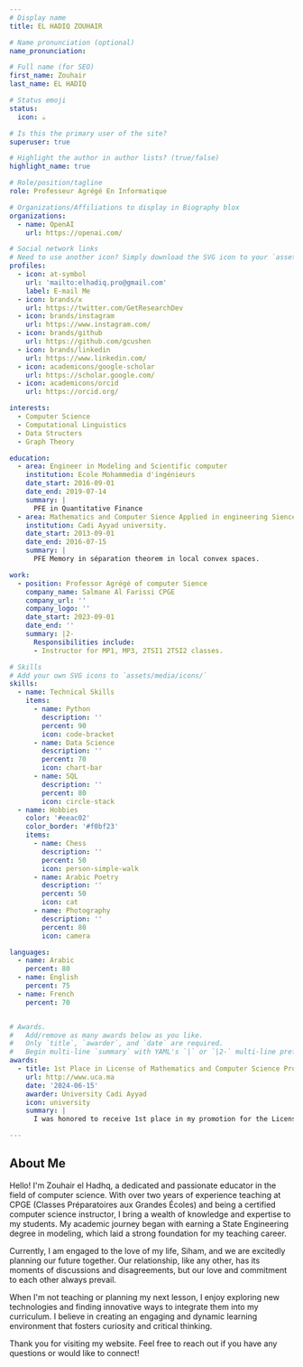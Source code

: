 ```yaml
---
# Display name
title: EL HADIQ ZOUHAIR

# Name pronunciation (optional)
name_pronunciation: 

# Full name (for SEO)
first_name: Zouhair
last_name: EL HADIQ 

# Status emoji
status:
  icon: ☕️

# Is this the primary user of the site?
superuser: true

# Highlight the author in author lists? (true/false)
highlight_name: true

# Role/position/tagline
role: Professeur Agrégé En Informatique

# Organizations/Affiliations to display in Biography blox
organizations:
  - name: OpenAI
    url: https://openai.com/

# Social network links
# Need to use another icon? Simply download the SVG icon to your `assets/media/icons/` folder.
profiles:
  - icon: at-symbol
    url: 'mailto:elhadiq.pro@gmail.com'
    label: E-mail Me
  - icon: brands/x
    url: https://twitter.com/GetResearchDev
  - icon: brands/instagram
    url: https://www.instagram.com/
  - icon: brands/github
    url: https://github.com/gcushen
  - icon: brands/linkedin
    url: https://www.linkedin.com/
  - icon: academicons/google-scholar
    url: https://scholar.google.com/
  - icon: academicons/orcid
    url: https://orcid.org/

interests:
  - Computer Science
  - Computational Linguistics
  - Data Structers
  - Graph Theory

education:
  - area: Engineer in Modeling and Scientific computer
    institution: Ecole Mohammedia d'ingénieurs
    date_start: 2016-09-01
    date_end: 2019-07-14
    summary: |
      PFE in Quantitative Finance
  - area: Mathematics and Computer Sience Applied in engineering Siences.
    institution: Cadi Ayyad university.
    date_start: 2013-09-01
    date_end: 2016-07-15
    summary: |
      PFE Memory in séparation theorem in local convex spaces.

work:
  - position: Professor Agrégé of computer Sience
    company_name: Salmane Al Farissi CPGE
    company_url: ''
    company_logo: ''
    date_start: 2023-09-01
    date_end: ''
    summary: |2-
      Responsibilities include:
      - Instructor for MP1, MP3, 2TSI1 2TSI2 classes.

# Skills
# Add your own SVG icons to `assets/media/icons/`
skills:
  - name: Technical Skills
    items:
      - name: Python
        description: ''
        percent: 90
        icon: code-bracket
      - name: Data Science
        description: ''
        percent: 70
        icon: chart-bar
      - name: SQL
        description: ''
        percent: 80
        icon: circle-stack
  - name: Hobbies
    color: '#eeac02'
    color_border: '#f0bf23'
    items:
      - name: Chess
        description: ''
        percent: 50
        icon: person-simple-walk
      - name: Arabic Poetry
        description: ''
        percent: 50
        icon: cat
      - name: Photography
        description: ''
        percent: 80
        icon: camera

languages:
  - name: Arabic
    percent: 80
  - name: English
    percent: 75
  - name: French
    percent: 70


# Awards.
#   Add/remove as many awards below as you like.
#   Only `title`, `awarder`, and `date` are required.
#   Begin multi-line `summary` with YAML's `|` or `|2-` multi-line prefix and indent 2 spaces below.
awards:
  - title: 1st Place in License of Mathematics and Computer Science Promotion
    url: http://www.uca.ma
    date: '2024-06-15'
    awarder: University Cadi Ayyad
    icon: university
    summary: |
      I was honored to receive 1st place in my promotion for the License of Mathematics and Computer Science at University Cadi Ayyad. This award reflects my dedication, hard work, and commitment to academic excellence. It has been a significant milestone in my journey, inspiring me to continue striving for excellence in the field of computer science.

---
```


## About Me

Hello! I'm Zouhair el Hadhq, a dedicated and passionate educator in the field of computer science. With over two years of experience teaching at CPGE (Classes Préparatoires aux Grandes Écoles) and being a certified computer science instructor, I bring a wealth of knowledge and expertise to my students. My academic journey began with earning a State Engineering degree in modeling, which laid a strong foundation for my teaching career.

Currently, I am engaged to the love of my life, Siham, and we are excitedly planning our future together. Our relationship, like any other, has its moments of discussions and disagreements, but our love and commitment to each other always prevail.

When I'm not teaching or planning my next lesson, I enjoy exploring new technologies and finding innovative ways to integrate them into my curriculum. I believe in creating an engaging and dynamic learning environment that fosters curiosity and critical thinking.

Thank you for visiting my website. Feel free to reach out if you have any questions or would like to connect!

